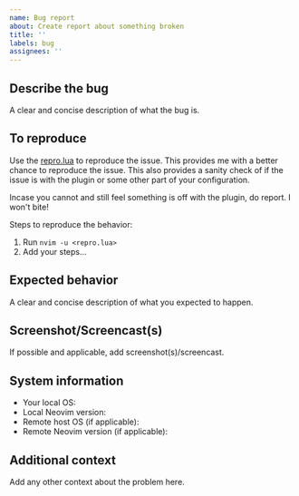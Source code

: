 ```yaml
---
name: Bug report
about: Create report about something broken
title: ''
labels: bug
assignees: ''
---
```


## Describe the bug

A clear and concise description of what the bug is.

## To reproduce

Use the [repro.lua](https://github.com/amitds1997/remote-nvim.nvim/blob/main/Makefile) to
reproduce the issue. This provides me with a better chance to reproduce the issue.
This also provides a sanity check of if the issue is with the plugin or some other part of your configuration.

Incase you cannot and still feel something is off with the plugin, do report. I won't bite!

Steps to reproduce the behavior:

1. Run `nvim -u <repro.lua>`
2. Add your steps...

## Expected behavior

A clear and concise description of what you expected to happen.

## Screenshot/Screencast(s)

If possible and applicable, add screenshot(s)/screencast.

## System information

- Your local OS:
- Local Neovim version:
- Remote host OS (if applicable):
- Remote Neovim version (if applicable):

## Additional context

Add any other context about the problem here.
